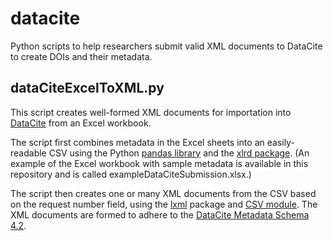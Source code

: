 # datacite

Python scripts to help researchers submit valid XML documents to DataCite to create DOIs and their metadata.  

## dataCiteExcelToXML.py
This script creates well-formed XML documents for importation into [DataCite](https://datacite.org/index.html) from an Excel workbook.

The script first combines metadata in the Excel sheets into an easily-readable CSV using the Python [pandas library](https://pandas.pydata.org/pandas-docs/stable/index.html) and the [xlrd package](https://pypi.org/project/xlrd/). (An example of the Excel workbook with sample metadata is available in this repository and is called exampleDataCiteSubmission.xlsx.)

The script then creates one or many XML documents from the CSV based on the request number  field, using the [lxml](https://lxml.de/index.html) package and [CSV module](https://docs.python.org/3/library/csv.html#module-csv). The XML documents are formed to adhere to the [DataCite Metadata Schema 4.2](https://schema.datacite.org/).
